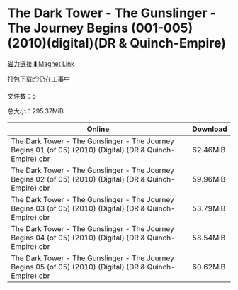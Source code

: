 # The Dark Tower - The Gunslinger - The Journey Begins (001-005)(2010)(digital)(DR & Quinch-Empire)

[磁力链接⬇Magnet Link](magnet:?xt=urn:btih:89debcc90ccc8037791e9c62afdb6695301ad4eb&dn=The%20Dark%20Tower%20-%20The%20Gunslinger%20-%20The%20Journey%20Begins%20%28001-005%29%282010%29%28digital%29%28DR%20%26%20Quinch-Empire%29)

打包下载📦仍在工事中

文件数：5

总大小：295.37MiB

Online | Download
--- | ---
The Dark Tower - The Gunslinger - The Journey Begins 01 (of 05) (2010) (Digital) (DR & Quinch-Empire).cbr | 62.46MiB
The Dark Tower - The Gunslinger - The Journey Begins 02 (of 05) (2010) (Digital) (DR & Quinch-Empire).cbr | 59.96MiB
The Dark Tower - The Gunslinger - The Journey Begins 03 (of 05) (2010) (Digital) (DR & Quinch-Empire).cbr | 53.79MiB
The Dark Tower - The Gunslinger - The Journey Begins 04 (of 05) (2010) (Digital) (DR & Quinch-Empire).cbr | 58.54MiB
The Dark Tower - The Gunslinger - The Journey Begins 05 (of 05) (2010) (Digital) (DR & Quinch-Empire).cbr | 60.62MiB